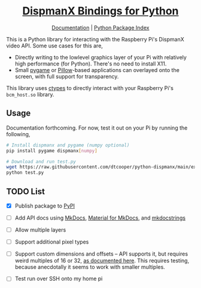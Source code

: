 <h1 align="center">
  <a href="https://dtcooper.github.io/python-dispmanx/">DispmanX Bindings for Python</a>
</h1>

<p align="center">
  <a href="#">Documentation</a> |
  <a href="https://pypi.org/project/dispmanx/">Python Package Index</a>
</p>

This is a Python library for interacting with the Raspberry Pi's DispmanX video
API. Some use cases for this are,

  * Directly writing to the lowlevel graphics layer of your Pi with relatively
    high performance (for Python). There's no need to install X11.
  * Small [pygame][pygame] or [Pillow][pillow]-based applications can overlayed
    onto the screen, with full support for transparency.

This library uses [ctypes][ctypes] to directly interact with your Raspberry Pi's
`bcm_host.so` library.

## Usage

Documentation forthcoming. For now, test it out on your Pi by running the
following,

```bash
# Install dispmanx and pygame (numpy optional)
pip install pygame dispmanx[numpy]

# Download and run test.py
wget https://raw.githubusercontent.com/dtcooper/python-dispmanx/main/examples/test.py
python test.py
```

## TODO List

- [x] Publish package to [PyPI][pypi]
- [ ] Add API docs using [MkDocs][mkdocs], [Material for MkDocs][mkdocs-material],
    and [mkdocstrings][mkdocstrings]
- [ ] Allow multiple layers
- [ ] Support additional pixel types
- [ ] Support custom dimensions and offsets – API supports it, but requires weird
    multiples of 16 or 32, [as documented here](picamera-overlay-docs). This
    requires testing, because anecdotally it seems to work with smaller multiples.
- [ ] Test run over SSH onto my home pi


[ctypes]: https://docs.python.org/3/library/ctypes.html
[mkdocs-material]: https://squidfunk.github.io/mkdocs-material/
[mkdocs]: https://www.mkdocs.org/
[mkdocstrings]: https://mkdocstrings.github.io/
[picamera-overlay-docs]: https://picamera.readthedocs.io/en/release-1.13/api_renderers.html#picamera.PiOverlayRenderer
[pillow]: https://pillow.readthedocs.io/
[pygame]: https://www.pygame.org/docs/
[pypi]: https://pypi.org/
